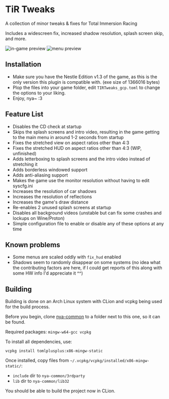# TiR Tweaks

A collection of minor tweaks & fixes for Total Immersion Racing

Includes a widescreen fix, increased shadow resolution, splash screen skip, and more.

![in-game preview](https://i.imgur.com/IRjqYRw.png)
![menu preview](https://i.imgur.com/q02pA1m.png)

## Installation

- Make sure you have the Nestle Edition v1.3 of the game, as this is the only version this plugin is compatible with. (exe size of 1366016 bytes)
- Plop the files into your game folder, edit `TIRTweaks_gcp.toml` to change the options to your liking.
- Enjoy, nya~ :3

## Feature List

- Disables the CD check at startup
- Skips the splash screens and intro video, resulting in the game getting to the main menu in around 1-2 seconds from startup
- Fixes the stretched view on aspect ratios other than 4:3
- Fixes the stretched HUD on aspect ratios other than 4:3 (WIP, unfinished)
- Adds letterboxing to splash screens and the intro video instead of stretching it
- Adds borderless windowed support
- Adds anti-aliasing support
- Makes the game use the monitor resolution without having to edit syscfg.ini
- Increases the resolution of car shadows
- Increases the resolution of reflections
- Increases the game's draw distance
- Re-enables 2 unused splash screens at startup
- Disables all background videos (unstable but can fix some crashes and lockups on Wine/Proton)
- Simple configuration file to enable or disable any of these options at any time

## Known problems

- Some menus are scaled oddly with `fix_hud` enabled
- Shadows seem to randomly disappear on some systems (no idea what the contributing factors are here, if I could get reports of this along with some HW info I'd appreciate it ^^)

## Building

Building is done on an Arch Linux system with CLion and vcpkg being used for the build process. 

Before you begin, clone [nya-common](https://github.com/gaycoderprincess/nya-common) to a folder next to this one, so it can be found.

Required packages: `mingw-w64-gcc vcpkg`

To install all dependencies, use:
```console
vcpkg install tomlplusplus:x86-mingw-static
```

Once installed, copy files from `~/.vcpkg/vcpkg/installed/x86-mingw-static/`:

- `include` dir to `nya-common/3rdparty`
- `lib` dir to `nya-common/lib32`

You should be able to build the project now in CLion.

